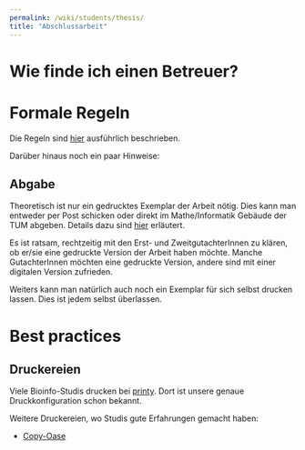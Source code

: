 ```yaml
---
permalink: /wiki/students/thesis/
title: "Abschlussarbeit"
---
```


# Wie finde ich einen Betreuer?

# Formale Regeln

Die Regeln sind [hier](https://www.cit.tum.de/cit/studium/studiengaenge/bachelor-bioinformatik/praktische-arbeit-bachelorarbeit/) ausführlich beschrieben.

Darüber hinaus noch ein paar Hinweise:

## Abgabe

Theoretisch ist nur ein gedrucktes Exemplar der Arbeit nötig. Dies kann man entweder per Post schicken oder direkt im Mathe/Informatik Gebäude der TUM abgeben. Details dazu sind [hier](https://www.cit.tum.de/cit/studium/studiengaenge/bachelor-bioinformatik/praktische-arbeit-bachelorarbeit/#:~:text=m%C3%BCssen%20paginiert%20sein.-,Abgabe,-Ein%20Exemplar%20Ihrer) erläutert.

Es ist ratsam, rechtzeitig mit den Erst- und ZweitgutachterInnen zu klären, ob er/sie eine gedruckte Version der Arbeit haben möchte. Manche GutachterInnen möchten eine gedruckte Version, andere sind mit einer digitalen Version zufrieden.

Weiters kann man natürlich auch noch ein Exemplar für sich selbst drucken lassen. Dies ist jedem selbst überlassen.

# Best practices

## Druckereien

Viele Bioinfo-Studis drucken bei [printy](https://www.printy.de/en/). Dort ist unsere genaue Druckkonfiguration schon bekannt.

Weitere Druckereien, wo Studis gute Erfahrungen gemacht haben:

- [Copy-Oase](https://www.copy-oase.com/Willkommen.html)
